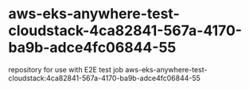 # aws-eks-anywhere-test-cloudstack-4ca82841-567a-4170-ba9b-adce4fc06844-55
repository for use with E2E test job aws-eks-anywhere-test-cloudstack:4ca82841-567a-4170-ba9b-adce4fc06844-55

